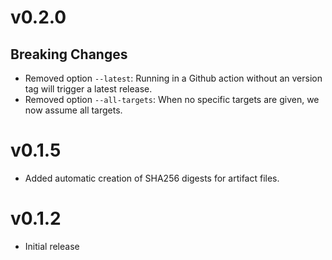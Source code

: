 v0.2.0
======

## Breaking Changes ##

*   Removed option `--latest`: Running in a Github action without an version tag
    will trigger a latest release.
*   Removed option `--all-targets`: When no specific targets are given, we now
    assume all targets.

v0.1.5
======

*   Added automatic creation of SHA256 digests for artifact files.

v0.1.2
======

*   Initial release